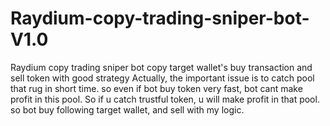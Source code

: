 # Raydium-copy-trading-sniper-bot-V1.0
Raydium copy trading sniper bot copy target wallet's buy transaction and sell token with good strategy
Actually, the important issue is to catch pool that rug in short time.
so even if bot buy token very fast, bot cant make profit in this pool.
So if u catch trustful token, u will make profit in that pool. so bot buy following target wallet, and sell with my logic.

